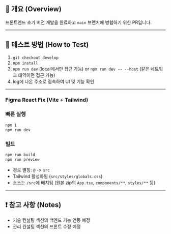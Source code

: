 ## 📝 개요 (Overview)

프론트엔드 초기 버전 개발을 완료하고 `main` 브랜치에 병합하기 위한 PR입니다.

---

## 🧪 테스트 방법 (How to Test)

1. `git checkout develop`
2. `npm install`
3. `npm run dev` (local에서만 접근 가능) or `npm run dev -- --host` (같은 네트워크 대역이면 접근 가능)
4. log에 나온 주소로 접속하여 UI 및 기능 확인

  ---
  ### Figma React Fix (Vite + Tailwind)

  ### 빠른 실행
  ```bash
  npm i
  npm run dev
  ```

  ### 빌드
  ```bash
  npm run build
  npm run preview
  ```

  - 경로 별칭: `@` -> `src`
  - Tailwind 활성화됨 (`src/styles/globals.css`)
  - 소스는 `/src`에 배치됨 (원본 zip의 `App.tsx`, `components/**`, `styles/**` 등)

---

## ❗ 참고 사항 (Notes)

- 기술 컨설팅 섹션의 백엔드 기능 연동 예정
- 관리 컨설팅 섹션의 프론트 수정 예정
